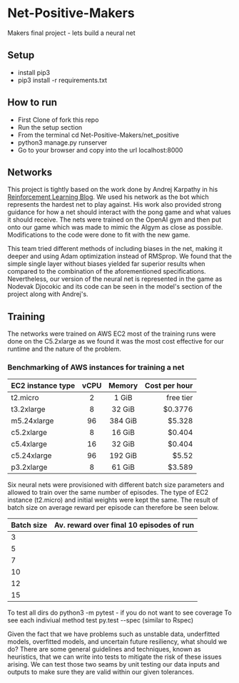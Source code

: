 # Net-Positive-Makers
Makers final project - lets build a neural net

## Setup
* install pip3
* pip3 install -r requirements.txt

## How to run

* First Clone of fork this repo 
* Run the setup section
* From the terminal cd Net-Positive-Makers/net_positive
* python3 manage.py runserver
* Go to your browser and copy into the url localhost:8000

## Networks

This project is tightly based on the work done by Andrej Karpathy in his [Reinforcement Learning Blog](http://karpathy.github.io/2016/05/31/rl/). We used his network as the bot which represents the hardest net to play against. His work also provided strong guidance for how a net should interact with the pong game and what values it should receive. The nets were trained on the OpenAI gym and then put onto our game which was made to mimic the AIgym as close as possible. Modifications to the code were done to fit with the new game.

This team tried different methods of including biases in the net, making it deeper and using Adam optimization instead of RMSprop. We found that the simple single layer without biases yielded far superior results when compared to the combination of the aforementioned specifications. Nevertheless, our version of the neural net is represented in the game as Nodevak Djocokic and its code can be seen in the model's section of the project along with Andrej's.  

## Training 

The networks were trained on AWS EC2 most of the training runs were done on the C5.2xlarge as we found it was the most cost effective for our runtime and the nature of the problem. 

### Benchmarking of AWS instances for training a net

| EC2 instance type      | vCPU          | Memory       | Cost per hour  |
| -----------------------|:-------------:|:------------:| --------------:|
| t2.micro               | 2             | 1 GiB        | free tier      |
| t3.2xlarge             | 8             | 32 GiB       | $0.3776        |
| m5.24xlarge            | 96            | 384 GiB      | $5.328         |
| c5.2xlarge             | 8             | 16 GiB       | $0.404         |
| c5.4xlarge             | 16            | 32 GiB       | $0.404         |
| c5.24xlarge            | 96            | 192 GiB      | $5.52          |
| p3.2xlarge             | 8             | 61 GiB       | $3.589         |


Six neural nets were provisioned with different batch size parameters and allowed to train over the same number of episodes. The type of EC2 instance (t2.micro) and initial weights were kept the same. The result of batch size on average reward per episode can therefore be seen below.

| Batch size   | Av. reward over final 10 episodes of run   |              
| -------------|:------------------------------------------:|
| 3            |                                            |
| 5            |                                            |
| 7            |                                            |
| 10           |                                            |
| 12           |                                            |
| 15           |                                            |


To test all dirs do python3 -m pytest - if you do not want to see coverage
To see each indiviual method test py.test --spec (similar to Rspec)

Given the fact that we have problems such as unstable data, underfitted models, overfitted models, and uncertain future resiliency, what should we do? There are some general guidelines and techniques, known as heuristics, that we can write into tests to mitigate the risk of these issues arising.
We can test those two seams by unit testing our data inputs and outputs to make sure they are valid within our given tolerances.